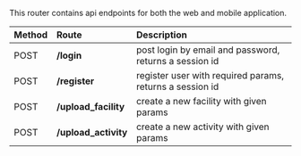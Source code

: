 This router contains api endpoints for both the web and mobile application.

| Method | Route | Description |
|:----------|:------|:-------|
|POST|**/login**|post login by email and password, returns a session id
|POST|**/register**|register user with required params, returns a session id
|POST|**/upload_facility**|create a new facility with given params
|POST|**/upload_activity**|create a new activity with given params
